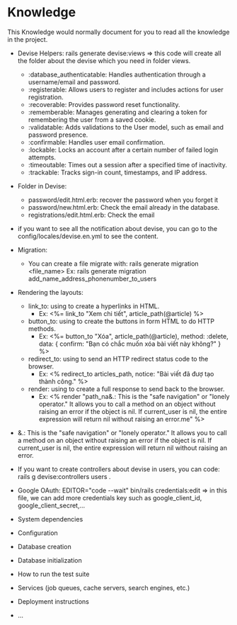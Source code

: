 # Knowledge

This Knowledge would normally document for you to read all the knowledge in the project.

* Devise Helpers: rails generate devise:views => this code will create all the folder about the devise which you need in folder views.

  * :database_authenticatable: Handles authentication through a username/email and password.
  * :registerable: Allows users to register and includes actions for user registration.
  * :recoverable: Provides password reset functionality.
  * :rememberable: Manages generating and clearing a token for remembering the user from a saved cookie.
  * :validatable: Adds validations to the User model, such as email and password presence.
  * :confirmable: Handles user email confirmation.
  * :lockable: Locks an account after a certain number of failed login attempts.
  * :timeoutable: Times out a session after a specified time of inactivity.
  * :trackable: Tracks sign-in count, timestamps, and IP address.

* Folder in Devise:
  * password/edit.html.erb: recover the password when you forget it
  * password/new.html.erb: Check the email already in the database.
  * registrations/edit.html.erb: Check the email

* if you want to see all the notification about devise, you can go to the config/locales/devise.en.yml to see the content.

* Migration:
  * You can create a file migrate with: rails generate migration <file_name>  Ex: rails generate migration add_name_address_phonenumber_to_users

* Rendering the layouts:
  * link_to: using to create a hyperlinks in HTML.
    * Ex: <%= link_to "Xem chi tiết", article_path(@article) %>
  * button_to: using to create the buttons in form HTML to do HTTP methods.
    * Ex: <%= button_to "Xóa", article_path(@article), method: :delete, data: { confirm: "Bạn có chắc muốn xóa bài viết này không?" } %>
  * redirect_to: using to send an HTTP redirect status code to the browser.
    * Ex:  <% redirect_to articles_path, notice: "Bài viết đã đượ tạo thành công." %>
  * render: using to create a full response to send back to the browser.
    * Ex: <% render "path_na&.: This is the "safe navigation" or "lonely operator." It allows you to call a method on an object without raising an error if the object is nil. If current_user is nil, the entire expression will return nil without raising an error.me" %>

* &.: This is the "safe navigation" or "lonely operator." It allows you to call a method on an object without raising an error if the object is nil. If current_user is nil, the entire expression will return nil without raising an error.

* If you want to create controllers about devise in users, you can code: rails g devise:controllers users .

* Google OAuth: EDITOR="code --wait" bin/rails credentials:edit => in this file, we can add more credentials key such as google_client_id, google_client_secret,...


* System dependencies

* Configuration

* Database creation

* Database initialization

* How to run the test suite

* Services (job queues, cache servers, search engines, etc.)

* Deployment instructions

* ...
